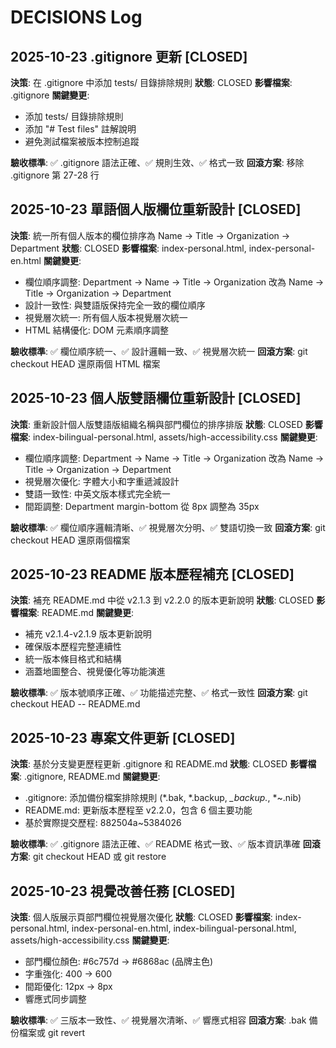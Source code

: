 # DECISIONS Log

## 2025-10-23 .gitignore 更新 [CLOSED]
**決策**: 在 .gitignore 中添加 tests/ 目錄排除規則
**狀態**: CLOSED
**影響檔案**: .gitignore
**關鍵變更**:
- 添加 tests/ 目錄排除規則
- 添加 "# Test files" 註解說明
- 避免測試檔案被版本控制追蹤

**驗收標準**: ✅ .gitignore 語法正確、✅ 規則生效、✅ 格式一致
**回滾方案**: 移除 .gitignore 第 27-28 行

## 2025-10-23 單語個人版欄位重新設計 [CLOSED]
**決策**: 統一所有個人版本的欄位排序為 Name → Title → Organization → Department
**狀態**: CLOSED
**影響檔案**: index-personal.html, index-personal-en.html
**關鍵變更**:
- 欄位順序調整: Department → Name → Title → Organization 改為 Name → Title → Organization → Department
- 設計一致性: 與雙語版保持完全一致的欄位順序
- 視覺層次統一: 所有個人版本視覺層次統一
- HTML 結構優化: DOM 元素順序調整

**驗收標準**: ✅ 欄位順序統一、✅ 設計邏輯一致、✅ 視覺層次統一
**回滾方案**: git checkout HEAD 還原兩個 HTML 檔案

## 2025-10-23 個人版雙語欄位重新設計 [CLOSED]
**決策**: 重新設計個人版雙語版組織名稱與部門欄位的排序排版
**狀態**: CLOSED
**影響檔案**: index-bilingual-personal.html, assets/high-accessibility.css
**關鍵變更**:
- 欄位順序調整: Department → Name → Title → Organization 改為 Name → Title → Organization → Department
- 視覺層次優化: 字體大小和字重遞減設計
- 雙語一致性: 中英文版本樣式完全統一
- 間距調整: Department margin-bottom 從 8px 調整為 35px

**驗收標準**: ✅ 欄位順序邏輯清晰、✅ 視覺層次分明、✅ 雙語切換一致
**回滾方案**: git checkout HEAD 還原兩個檔案

## 2025-10-23 README 版本歷程補充 [CLOSED]
**決策**: 補充 README.md 中從 v2.1.3 到 v2.2.0 的版本更新說明
**狀態**: CLOSED
**影響檔案**: README.md
**關鍵變更**:
- 補充 v2.1.4-v2.1.9 版本更新說明
- 確保版本歷程完整連續性
- 統一版本條目格式和結構
- 涵蓋地圖整合、視覺優化等功能演進

**驗收標準**: ✅ 版本號順序正確、✅ 功能描述完整、✅ 格式一致性
**回滾方案**: git checkout HEAD -- README.md

## 2025-10-23 專案文件更新 [CLOSED]
**決策**: 基於分支變更歷程更新 .gitignore 和 README.md
**狀態**: CLOSED
**影響檔案**: .gitignore, README.md
**關鍵變更**:
- .gitignore: 添加備份檔案排除規則 (*.bak, *.backup, *_backup.*, *~.nib)
- README.md: 更新版本歷程至 v2.2.0，包含 6 個主要功能
- 基於實際提交歷程: 882504a~5384026

**驗收標準**: ✅ .gitignore 語法正確、✅ README 格式一致、✅ 版本資訊準確
**回滾方案**: git checkout HEAD 或 git restore

## 2025-10-23 視覺改善任務 [CLOSED]
**決策**: 個人版展示頁部門欄位視覺層次優化
**狀態**: CLOSED
**影響檔案**: index-personal.html, index-personal-en.html, index-bilingual-personal.html, assets/high-accessibility.css
**關鍵變更**:
- 部門欄位顏色: #6c757d → #6868ac (品牌主色)
- 字重強化: 400 → 600
- 間距優化: 12px → 8px
- 響應式同步調整

**驗收標準**: ✅ 三版本一致性、✅ 視覺層次清晰、✅ 響應式相容
**回滾方案**: .bak 備份檔案或 git revert
